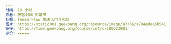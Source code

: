 ```yaml
---
时间: 10 小时
作者: 极客时间-彭靖田
标题: TensorFlow 快速入门与实战
图片: https://static001.geekbang.org/resource/image/a7/66/a784edaa5b541923d18e7e487886d366.png?x-oss-process=image/resize,w_407,h_407/format,webp
链接: https://time.geekbang.org/course/intro/100023001
评价: ★★★★★
---
```

